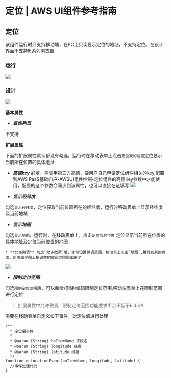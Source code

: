 # 定位 | AWS UI组件参考指南

## 定位

该组件运行时只支持移动端，在PC上只读显示定位的地址，不支持定位。在设计界面不支持IE系列浏览器

### 运行

![](https://docs.awspaas.com/reference-guide/aws-paas-ui-reference-guide/list/MobileLocationR1.png)

### 设计

![](https://docs.awspaas.com/reference-guide/aws-paas-ui-reference-guide/list/MobileLocationD1.png)

**基本属性**

  * **_查询列宽_**

不支持

**扩展属性**

下面的扩展属性默认都没有勾选，运行时在移动表单上点击`定位我的位置`定位显示当前所在位置的具体地址

  * **_高德key_** 必填，需调用第三方高德，要用户自己申请定位组件相关的key,配置到AWS PaaS基础门户-AWSUI组件控制-定位组件的高德Key参数中才能使用，配置的这个参数会同步到该属性，也可以直接在这填写 ![](https://docs.awspaas.com/reference-guide/aws-paas-ui-reference-guide/list/addr3.png)

  * **_显示经纬度_**

勾选`显示经纬度`，定位获取当前位置所在的经纬度，运行时移动表单上显示经纬度及当前地址

  * **_显示地图_**

勾选`显示地图`，运行时，在移动表单上，点击`定位我的位置` 定位显示当前所在位置的具体地址及定位当前位置的地图

    * **允许微调** 勾选`允许微调`后，才可设置微调范围，移动单上点击`地图`,跳转到新的页面，新页面地图上把设置的微调范围圈出来了

![](https://docs.awspaas.com/reference-guide/aws-paas-ui-reference-guide/list/MobileLocationR2.png)

  * **_限制定位范围_**

勾选`限制定位范围`后，可以新增/删除/编辑限制定位范围,移动端表单上在限制范围进行定位

> 扩展属性中允许微调、限制定位范围功能要求平台不低于6.3.GA

需要在移动表单自定义如下事件，对定位值进行处理
    
    
    /**
      * 定位后事件
      *
      * @param {String} boItemName 字段名
      * @param {String} longitude 经度
      * @param {String} latitude 纬度
      */
    function onLocationEvent(boItemName, longitude, latitude) {
      //事件处理代码
    }
